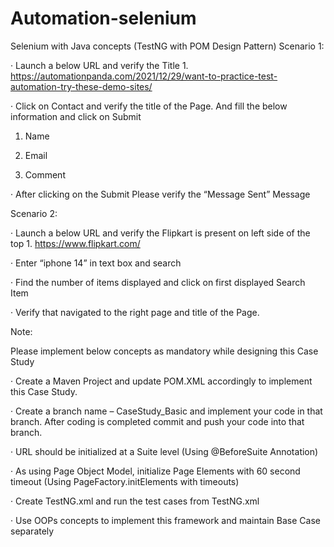 # Automation-selenium
Selenium with Java concepts (TestNG with POM Design Pattern)
Scenario 1:

· Launch a below URL and verify the Title 1. https://automationpanda.com/2021/12/29/want-to-practice-test-automation-try-these-demo-sites/

· Click on Contact and verify the title of the Page. And fill the below information and click on Submit

1. Name

2. Email

3. Comment

· After clicking on the Submit Please verify the “Message Sent” Message

Scenario 2:

· Launch a below URL and verify the Flipkart is present on left side of the top 1. https://www.flipkart.com/

· Enter “iphone 14” in text box and search

· Find the number of items displayed and click on first displayed Search Item

· Verify that navigated to the right page and title of the Page.

Note:

Please implement below concepts as mandatory while designing this Case Study

· Create a Maven Project and update POM.XML accordingly to implement this Case Study.

· Create a branch name – CaseStudy_Basic and implement your code in that branch. After coding is completed commit and push your code into that branch.

· URL should be initialized at a Suite level (Using @BeforeSuite Annotation)

· As using Page Object Model, initialize Page Elements with 60 second timeout (Using PageFactory.initElements with timeouts)

· Create TestNG.xml and run the test cases from TestNG.xml

· Use OOPs concepts to implement this framework and maintain Base Case separately
